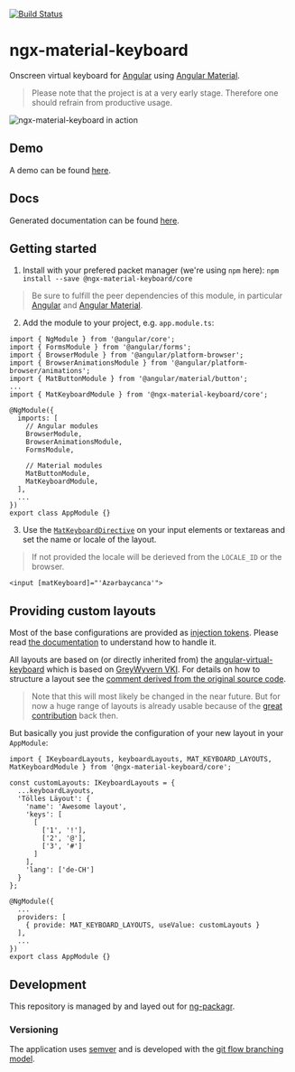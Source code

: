 [![Build Status](https://travis-ci.org/ngx-material-keyboard/core.svg?branch=master)](https://travis-ci.org/ngx-material-keyboard/core)

# ngx-material-keyboard
Onscreen virtual keyboard for [Angular] using [Angular Material].
> Please note that the project is at a very early stage. Therefore one should refrain from productive usage.

![ngx-material-keyboard in action](https://cdn.rawgit.com/ngx-material-keyboard/core/develop/screenshots/ngxmk-2.gif)

## Demo
A demo can be found [here][demo].

## Docs
Generated documentation can be found [here][docs].

## Getting started
1. Install with your prefered packet manager (we're using `npm` here):
`npm install --save @ngx-material-keyboard/core`
> Be sure to fulfill the peer dependencies of this module, in particular [Angular] and [Angular Material].

2. Add the module to your project, e.g. `app.module.ts`:
```:typescript
import { NgModule } from '@angular/core';
import { FormsModule } from '@angular/forms';
import { BrowserModule } from '@angular/platform-browser';
import { BrowserAnimationsModule } from '@angular/platform-browser/animations';
import { MatButtonModule } from '@angular/material/button';
...
import { MatKeyboardModule } from '@ngx-material-keyboard/core';

@NgModule({
  imports: [
    // Angular modules
    BrowserModule,
    BrowserAnimationsModule,
    FormsModule,

    // Material modules
    MatButtonModule,
    MatKeyboardModule,
  ],
  ...
})
export class AppModule {}
```

3. Use the [`MatKeyboardDirective`][docs:MatKeyboardDirective] on your input elements or textareas and set the name or locale of the layout.
> If not provided the locale will be derieved from the `LOCALE_ID` or the browser.
```:angular2html
<input [matKeyboard]="'Azərbaycanca'">
```

## Providing custom layouts
Most of the base configurations are provided as [injection tokens][InjectionToken]. Please read [the documentation][InjectionToken] to 
understand how to handle it.

All layouts are based on (or directly inherited from) the [angular-virtual-keyboard][the-darc/angular-virtual-keyboard] which is based on
 [GreyWyvern VKI]. For details on how to structure a layout see the [comment derived from the original source code][VKI Readme].

> Note that this will most likely be changed in the near future. But for now a huge range of layouts is already usable because of the 
[great contribution][VKI Credits] back then.

But basically you just provide the configuration of your new layout in your `AppModule`:
```:typescript
import { IKeyboardLayouts, keyboardLayouts, MAT_KEYBOARD_LAYOUTS, MatKeyboardModule } from '@ngx-material-keyboard/core';

const customLayouts: IKeyboardLayouts = {
  ...keyboardLayouts,
  'Tölles Läyout': {
    'name': 'Awesome layout',
    'keys': [
      [
        ['1', '!'],
        ['2', '@'],
        ['3', '#']
      ]
    ],
    'lang': ['de-CH']
  }
};

@NgModule({
  ...
  providers: [
    { provide: MAT_KEYBOARD_LAYOUTS, useValue: customLayouts }
  ],
  ...
})
export class AppModule {}
```

## Development
This repository is managed by and layed out for [ng-packagr].

### Versioning
The application uses [semver][SemVer] and is developed with the [git flow branching model][Git-Flow].

[Angular]: https://angular.io/
[Angular Material]: https://material.angular.io/
[the-darc/angular-virtual-keyboard]: https://github.com/the-darc/angular-virtual-keyboard
[GreyWyvern VKI]: http://www.greywyvern.com/code/javascript/keyboard

[SemVer]: http://semver.org/
[Git-Flow]: http://nvie.com/posts/a-successful-git-branching-model/
[ng-packagr]: https://github.com/dherges/ng-packagr

[demo]: https://ngx-material-keyboard.github.io/demo/
[docs]: https://ngx-material-keyboard.github.io/core/

[docs:MatKeyboardDirective]: https://ngx-material-keyboard.github.io/core/directives/MatKeyboardDirective.html
[InjectionToken]: https://angular.io/guide/dependency-injection-in-action#injectiontoken
[VKI Readme]: https://goo.gl/fCDExr
[VKI Credits]: https://goo.gl/NYqTwc
